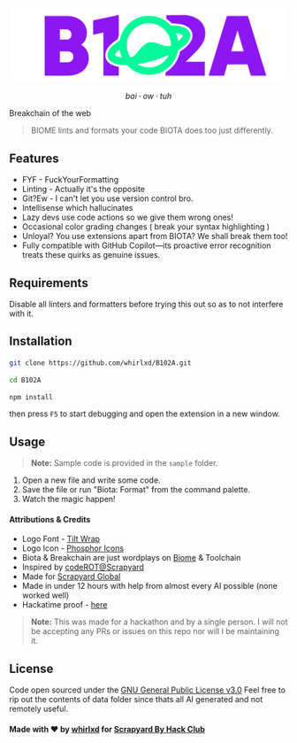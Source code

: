 
![logo](./biotaalt.png)

$$
bai
·
ow
·
tuh
$$

Breakchain of the web

> BIOME lints and formats your code BIOTA does too just differently.


## Features

- FYF - FuckYourFormatting
- Linting - Actually it's the opposite
- Git?Ew - I can't let you use version control bro.
- Intellisense which hallucinates
- Lazy devs use code actions so we give them wrong ones!
- Occasional color grading changes ( break your syntax highlighting )
- Unloyal? You use extensions apart from BIOTA? We shall break them too!
- Fully compatible with GitHub Copilot—its proactive error recognition treats these quirks as genuine issues.





## Requirements

Disable all linters and formatters before trying this out so as to not interfere with it.


## Installation

```bash
git clone https://github.com/whirlxd/B102A.git
```
```bash
cd B102A
```
```bash
npm install
```
then press `F5` to start debugging and open the extension in a new window.

## Usage
> **Note:** Sample code is provided in the `sample` folder.

1. Open a new file and write some code.
2. Save the file or run "Biota: Format" from the command palette.
3. Watch the magic happen!

#### Attributions & Credits
- Logo Font - [Tilt Wrap](https://fonts.google.com/specimen/Tilt+Warp)
- Logo Icon - [Phosphor Icons](https://phosphoricons.com/)
- Biota & Breakchain are just wordplays on [Biome](https://biomejs.dev/) & Toolchain
- Inspired by [codeROT@Scrapyard](https://github.com/noxindeed/codeROT)
- Made for [Scrapyard Global](https://scrapyard.hackclub.com/)
- Made in under 12 hours with help from almost every AI possible (none worked well)
- Hackatime proof - [here](https)

> **Note:** This was made for a hackathon and by a single person. I will not be accepting any PRs or issues on this repo nor will I be maintaining it.

## License
Code open sourced under the [GNU General Public License v3.0](LICENSE)
Feel free to rip out the contents of data folder since thats all AI generated and not remotely useful.


#### Made with ❤️ by [whirlxd](https://whirlxd.dev) for [Scrapyard By Hack Club](https://scrapyard.hackclub.com/)







